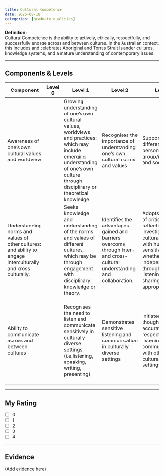 ```yaml
---
title: Cultural Competence
date: 2025-08-18
categories: [graduate_qualities]
---
```



**Definition:**  
Cultural Competence is the ability to actively, ethically, respectfully, and successfully engage across and between cultures. In the Australian context, this includes and celebrates Aboriginal and Torres Strait Islander cultures, knowledge systems, and a mature understanding of contemporary issues.

---

## Components & Levels

| Component | Level 0 | Level 1 | Level 2 | Level 3 | Level 4 |
|---|---|---|---|---|---|
| Awareness of one’s own cultural values and worldview |  | Growing understanding of one’s own cultural values, worldviews and practices: which may include emerging understanding of one’s own culture through disciplinary or theoretical knowledge.  | Recognises the importance of understanding one’s own cultural norms and values  |  Supports cultural difference on a personal, group/institutional and society level.  | Possesses deep and broad understanding of one’s own, group, institutional and societal cultures, and promotes that understanding among others.  |
| Understanding norms and values of other cultures: and ability to engage interculturally and cross culturally.  |  | Seeks knowledge and understanding of the norms and values of different cultures, which may be through engagement with disciplinary knowledge or theory. | Identifies the advantages gained and barriers overcome through inter- and cross-cultural understanding and collaboration. | Adopts a position of critical cultural reflection, and investigates cultural change with humility and sensitivity, whether independently or through active listening or active sharing, as appropriate. | Applies extensive understanding of other cultures and the ability to collaborate within and across cultural boundaries to promote ethically just outcomes, as appropriate. |
| Ability to communicate across and between cultures |  | Recognises the need to listen and communicate sensitively in culturally diverse settings (i.e.listening, speaking, writing, presenting) | Demonstrates sensitive listening and communication in culturally diverse settings | Initiates thoughtful, accurate and respectful listening and communication with others in culturally diverse settings | Implements high-level communication skills and complex understandings of cultural differences through a range of techniques to interact with a variety of stakeholders |

---

## My Rating
- [ ] 0  
- [ ] 1  
- [ ] 2  
- [ ] 3  
- [ ] 4  

---

## Evidence
(Add evidence here)
